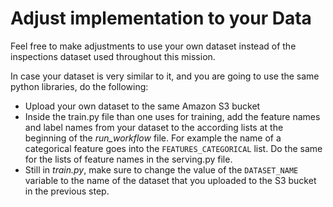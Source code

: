 # Adjust implementation to your Data

Feel free to make adjustments to use your own dataset instead of the
inspections dataset used throughout this mission.

In case your dataset is very similar to it, and you are going to use the same
python libraries, do the following:

- Upload your own dataset to the same Amazon S3 bucket
- Inside the train.py file than one uses for training, add the feature names and label names from your dataset to the
  according lists at the beginning of the *run_workflow* file. For example the name of
  a categorical feature goes into the `FEATURES_CATEGORICAL` list. Do the same for the
  lists of feature names in the serving.py file.
- Still in *train.py*, make sure to change the value of the `DATASET_NAME` variable to the name of the
  dataset that you uploaded to the S3 bucket in the previous step.
